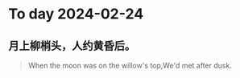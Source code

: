 
# To day 2024-02-24


## 月上柳梢头，人约黄昏后。
> When the moon was on the willow's top,We'd met after dusk.

    